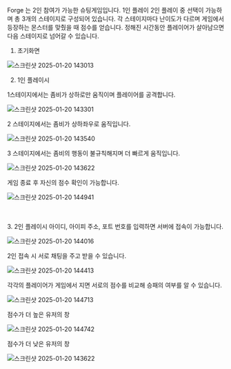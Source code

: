 Forge 는 2인 참여가 가능한 슈팅게임입니다. 1인 플레이 2인 플레이 중 선택이 가능하며 총 3개의 스테이지로 구성되어 있습니다. 
각 스테이지마다 난이도가 다르며 게임에서 등장하는 몬스터를 맞췄을 때 점수를 얻습니다. 정해진 시간동안 플레이어가 살아남으면
다음 스테이지로 넘어갈 수 있습니다.

1. 초기화면
   
![스크린샷 2025-01-20 143013](https://github.com/user-attachments/assets/559daa1e-aed4-4056-b0eb-d9f07d6de46d)

2. 1인 플레이시
   
  1스테이지에서는 좀비가 상하로만 움직이며 플레이어를 공격합니다.
   
  ![스크린샷 2025-01-20 143301](https://github.com/user-attachments/assets/86800698-dbd8-4652-909a-db1dd84a3bbf)

  2 스테이지에서는 좀비가 상하좌우로 움직입니다.
  
  ![스크린샷 2025-01-20 143540](https://github.com/user-attachments/assets/0b9e5f9a-5018-44ea-b2e8-dff40fa72689)

  3 스테이지에서는 좀비의 행동이 불규칙해지며 더 빠르게 움직입니다.
  
  ![스크린샷 2025-01-20 143622](https://github.com/user-attachments/assets/1bb2ef55-164d-4735-b65e-376931a56427)

  게임 종료 후 자신의 점수 확인이 가능합니다.
  
  ![스크린샷 2025-01-20 144941](https://github.com/user-attachments/assets/11db19ed-15b3-419b-9e5a-114bcb7de977)

<br></br>
3. 2인 플레이시
   아이디, 아이피 주소, 포트 번호를 입력하면 서버에 접속이 가능합니다.
   
   ![스크린샷 2025-01-20 144016](https://github.com/user-attachments/assets/35cf83c4-a67a-4380-9fd7-7385eeee11d2)

   2인 접속 시 서로 채팅을 주고 받을 수 있습니다.
   
   ![스크린샷 2025-01-20 144413](https://github.com/user-attachments/assets/5f285339-ee92-4a12-99da-67b3bc042543)

  각각의 플레이어가 게임에서 지면 서로의 점수를 비교해 승패의 여부를 알 수 있습니다.
  
  ![스크린샷 2025-01-20 144713](https://github.com/user-attachments/assets/63e07153-ee07-4b96-896e-c5162322105e)

  점수가 더 높은 유저의 창 
  
  ![스크린샷 2025-01-20 144742](https://github.com/user-attachments/assets/011d3715-1ca9-4c0c-a02d-8fe07873630d)
  
  점수가 더 낮은 유저의 창 
  
  ![스크린샷 2025-01-20 143622](https://github.com/user-attachments/assets/4c9951ce-ccb6-4bdc-98b4-fef808b00917)
